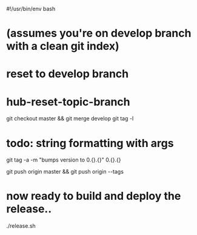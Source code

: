 #!/usr/bin/env bash
#
# (assumes you're on develop branch with a clean git index)
#

# reset to develop branch
# hub-reset-topic-branch

git checkout master && git merge develop
git tag -l

# todo: string formatting with args
git tag -a -m "bumps version to 0.{}.{}" 0.{}.{}

git push origin master && git push origin --tags


# now ready to build and deploy the release..
./release.sh
